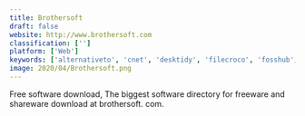 ```yaml
---
title: Brothersoft
draft: false 
website: http://www.brothersoft.com
classification: ['']
platform: ['Web']
keywords: ['alternativeto', 'cnet', 'desktidy', 'filecroco', 'fosshub', 'freeware_home', 'giveaway_of_the_day', 'joydownload', 'majorgeeks', 'oldapps', 'oldversion', 'product_hunt', 'snapfiles', 'softonic', 'softpedia', 'software_informer', 'software_villa', 'uptodown', 'osalt', 'tucows']
image: 2020/04/Brothersoft.png
---
```

Free software download, The biggest software directory for freeware and shareware download at brothersoft. com.
